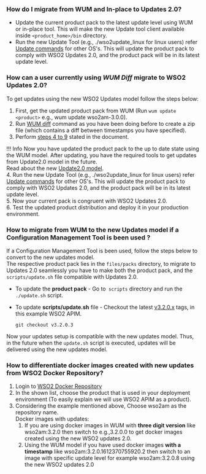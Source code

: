 ### How do I migrate from WUM and In-place to Updates 2.0? 

* Update the current product pack to the latest update level using WUM or in-place tool. This will make the new Update tool
  client available inside `<product_home>/bin` directory.
* Run the new Update Tool (e.g., ./wso2update_linux for linux users) refer [Update commands](../../updates/update-tool/) for other OS's. This will
  update the product pack to comply with WSO2 Updates 2.0, and the product pack will be in its latest update level.

### How can a user currently using *WUM Diff* migrate to WSO2 Updates 2.0? 
To get updates using the new WSO2 Updates model follow the steps below: <br>
1. First, get the updated product pack from WUM (Run `wum update <product>` e.g., wum update wso2am-3.0.0).<br>
2. Run [WUM diff](https://docs.wso2.com/display/updates100/WUM+Commands+Guide#WUMCommandsGuide-wumdiff) command as you have been doing before to create a zip file (which contains a diff between timestamps you have specified). <br>
3. Perform [steps 4 to 9](https://docs.wso2.com/display/updates100/Getting+Continuous+Updates) stated in the document.

!!! Info
    Now you have updated the product pack to the up to date state using the WUM model. After updating, you have the required tools to get updates from Update2.0 model in the future. <br> Read about the new [Update2.0 model](https://wso2.com/updates).
<br>
4. Run the new Update Tool (e.g., ./wso2update_linux for linux users) refer [Update commands](../../updates/update-tool/) for other OS's. This will update the product pack to comply with WSO2 Updates 2.0, and the product pack will be in its latest update level.<br>
5. Now your current pack is congruent with WSO2 Updates 2.0.<br>
6. Test the updated product distribution and deploy it in your production environment.

### How to migrate from WUM to the new Updates model if a Configuration Management Tool is been used ?
If a Configuration Management Tool is been used, follow the steps below to convert to the new updates model.<br>
The respective product pack lies in the `files/packs` directory, to migrate to Updates 2.0 seamlessly you have to make both the product pack, and the `scripts/update.sh` file compatible with Updates 2.0.
<br>
- To update the **product pack** - Go to` scripts` directory and run the `./update.sh` script.<br>
- To update **scripts/update.sh** file - Checkout the latest [v3.2.0.x](https://github.com/wso2/ansible-apim/tags) tags, in this example WSO2 APIM.

  ``
  git checkout v3.2.0.3
  ``

Now your updates setup is compatible with the new updates model. Thus, in the future when the `update.sh` script is executed, updates will be delivered using the new updates model.

### How to differentiate docker images created with new updates from WSO2 Docker Repository?    
1. Login to [WSO2 Docker Repository](https://docker.wso2.com/) <br>
2. In the shown list, choose the product that is used in your deployment environment (To easily explain we will use WSO2 APIM as a product).<br>
3. Considering the example mentioned above, Choose wso2am as the repository name.<br>
    Docker images with updates:<br>
    1. If you are using docker images in WUM with **three digit version** like wso2am:3.2.0 then switch to e.g.,3.2.0.0 to get docker images created using the new WSO2 updates 2.0. <br>
    2. Using the WUM model if you have used docker images **with a timestamp** like wso2am:3.2.0.1612370755920.2 then switch to an image with specific update level for example wso2am:3.2.0.8 using the new WSO2 updates 2.0<br>
    
